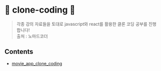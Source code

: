 # 👥 clone-coding 👥
> 각종 강의 자료들을 토대로 javascript와 react를 활용한 클론 코딩 공부를 진행합니다!<br/>
출처 : 노마드코더

## Contents
+ [movie_app_clone_coding](https://github.com/leejiwon6315/clone-coding/tree/master/movie_app_clone_coding)
